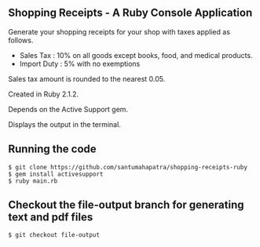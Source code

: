 ## Shopping Receipts - A Ruby Console Application

Generate your shopping receipts for your shop with taxes applied as follows. 

* Sales Tax : 10% on all goods except books, food, and medical products. 
* Import Duty : 5% with no exemptions

Sales tax amount is rounded to the nearest 0.05.

Created in Ruby 2.1.2. 

Depends on the Active Support gem. 

Displays the output in the terminal.

## Running the code

```shell
$ git clone https://github.com/santumahapatra/shopping-receipts-ruby
$ gem install activesupport
$ ruby main.rb
```

## Checkout the file-output branch for generating text and pdf files

```shell
$ git checkout file-output
```
